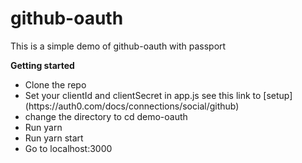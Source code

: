 # github-oauth
This is a simple demo of github-oauth with passport

**Getting started**

<ul>
<li>Clone the repo</li>
<li>Set your clientId and clientSecret in app.js see this link to [setup](https://auth0.com/docs/connections/social/github)</li>
<li>change the directory to cd demo-oauth</li>
<li>Run yarn</li>
<li>Run yarn start</li>
<li>Go to localhost:3000</li>
</ul>